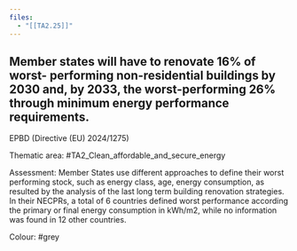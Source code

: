 ```yaml
---
files:
  - "[[TA2.25]]"
---
```

## Member states will have to renovate 16% of worst- performing non-residential buildings by 2030 and, by 2033, the worst-performing 26% through minimum energy performance requirements.
EPBD (Directive (EU) 2024/1275)

Thematic area: #TA2_Clean_affordable_and_secure_energy

Assessment: Member States use different approaches to define their worst performing stock, such as energy class, age, energy consumption, as resulted by the analysis of the last long term building renovation strategies. In their NECPRs, a total of 6 countries defined worst performance according the primary or final energy consumption in kWh/m2, while no information was found in 12 other countries.

Colour: #grey